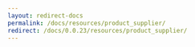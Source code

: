 ```yaml
---
layout: redirect-docs
permalink: /docs/resources/product_supplier/
redirect: /docs/0.0.23/resources/product_supplier/
---
```

